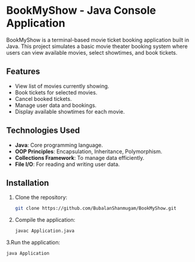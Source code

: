 

# BookMyShow - Java Console Application

BookMyShow is a terminal-based movie ticket booking application built in Java. This project simulates a basic movie theater booking system where users can view available movies, select showtimes, and book tickets.

## Features

- View list of movies currently showing.
- Book tickets for selected movies.
- Cancel booked tickets.
- Manage user data and bookings.
- Display available showtimes for each movie.

## Technologies Used

- **Java**: Core programming language.
- **OOP Principles**: Encapsulation, Inheritance, Polymorphism.
- **Collections Framework**: To manage data efficiently.
- **File I/O**: For reading and writing user data.

## Installation

1. Clone the repository:
   ```bash
   git clone https://github.com/BubalanShanmugam/BookMyShow.git

2. Compile the application:
   ```bash
   javac Application.java

3.Run the application:
   ```bash
   java Application

